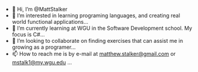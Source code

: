 - 👋 Hi, I’m @MattStalker
- 👀 I’m interested in learning programing languages, and creating real world functional applications...
- 🌱 I’m currently learning at WGU in the Software Development school. My focus is C#...
- 💞️ I’m looking to collaborate on finding exercises that can assist me in growing as a programer...
- 📫 How to reach me is by e-mail at matthew.stalker@gmail.com or mstalk1@my.wgu.edu ...

<!---
MattStalker/MattStalker is a ✨ special ✨ repository because its `README.md` (this file) appears on your GitHub profile.
You can click the Preview link to take a look at your changes.
--->
